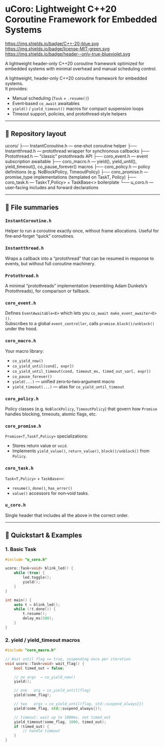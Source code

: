 # uCoro: Lightweight C++20 Coroutine Framework for Embedded Systems

https://img.shields.io/badge/C++-20-blue.svg
https://img.shields.io/badge/license-MIT-green.svg
https://img.shields.io/badge/header--only-true-blueviolet.svg

A lightweight header-only C++20 coroutine framework optimized for embedded systems with minimal overhead and manual scheduling control.

A lightweight, header‑only C++20 coroutine framework for embedded systems.  
It provides:
- Manual scheduling (`Task` + `.resume()`)  
- Event‑based `co_await` awaitables  
- `yield()` / `yield_timeout()` macros for compact suspension loops  
- Timeout support, policies, and protothread‑style helpers  

---

## 📂 Repository layout

ucoro/
├── InstantCoroutine.h — one‐shot coroutine helper
├── Instantthread.h — protothread wrapper for synchronous callbacks
├── Protothread.h — “classic” protothreads API
├── coro_event.h — event subscription awaitable
├── coro_macro.h — yield(), yield_until(), yield_timeout(), co_pause_forever() macros
├── coro_policy.h — policy definitions (e.g. NoBlockPolicy, TimeoutPolicy)
├── coro_promise.h — promise_type implementations (templated on TaskT, Policy)
├── coro_task.h — Task<T,Policy> + TaskBase<> boilerplate
└── u_coro.h — user‑facing includes and forward declarations


---

## 📝 File summaries

### `InstantCoroutine.h`  
Helper to run a coroutine exactly once, without frame allocations. Useful for fire‑and‑forget “quick” coroutines.

### `Instantthread.h`  
Wraps a callback into a “protothread” that can be resumed in response to events, but without full coroutine machinery.

### `Protothread.h`  
A minimal “protothreads” implementation (resembling Adam Dunkels’s Protothreads), for comparison or fallback.

### `coro_event.h`  
Defines `EventAwaitable<E>` which lets you `co_await make_event_awaiter<E>()`.  
Subscribes to a global `event_controller`, calls `promise.block()/unblock()` under the hood.

### `coro_macro.h`  
Your macro library:

- `co_yield_now()`  
- `co_yield_until(cond[, expr])`  
- `co_yield_until_timeout(cond, timeout_ms, timed_out_var[, expr])`  
- `co_pause_forever()`  
- `yield(...)` — unified zero‑to‑two‑argument macro  
- `yield_timeout(...)` — alias for `co_yield_until_timeout`

### `coro_policy.h`  
Policy classes (e.g. `NoBlockPolicy`, `TimeoutPolicy`) that govern how `Promise` handles blocking, timeouts, atomic flags, etc.

### `coro_promise.h`  
`Promise<T,TaskT,Policy>` specializations:

- Stores return value or `void`.  
- Implements `yield_value()`, `return_value()`, `block()/unblock()` from `Policy`.

### `coro_task.h`  
`Task<T,Policy>` + `TaskBase<>`:

- `resume()`, `done()`, `has_error()`  
- `value()` accessors for non‐void tasks.

### `u_coro.h`  
Single header that includes all the above in the correct order.

---

## 🚀 Quickstart & Examples

### 1. Basic Task

```cpp
#include "u_coro.h"

ucoro::Task<void> blink_led() {
    while (true) {
        led.toggle();
        yield();
    }
}

int main() {
    auto t = blink_led();
    while (!t.done()) {
        t.resume();
        delay_ms(500);
    }
}
```

### 2. yield / yield_timeout macros
```cpp
#include "coro_macro.h"

// Wait until flag == true, suspending once per iteration
void ucoro::Task<void> wait_flag() {
    bool timed_out = false;

    // no args  → co_yield_now()
    yield();

    // one   arg → co_yield_until(flag)
    yield(some_flag);

    // two   args → co_yield_until(flag, std::suspend_always{})
    yield(some_flag, std::suspend_always{});

    // timeout: wait up to 1000ms, set timed_out
    yield_timeout(some_flag, 1000, timed_out);
    if (timed_out) {
        // handle timeout
    }
}

```
